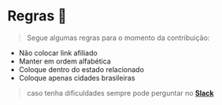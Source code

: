 # Regras 📜

> Segue algumas regras para o momento da contribuição:

* Não colocar link afiliado
* Manter em ordem alfabética
* Coloque dentro do estado relacionado
* Coloque apenas cidades brasileiras

> caso tenha dificuldades sempre pode perguntar no **[Slack](https://react.now.sh)**
